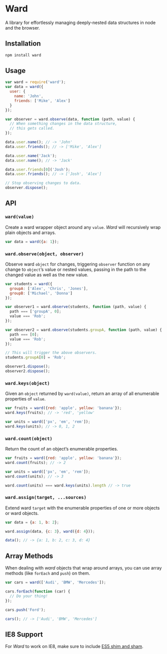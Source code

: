 Ward
====

A library for effortlessly managing deeply-nested data structures in node and the browser.

Installation
------------

```bash
npm install ward
```

Usage
-----

```js
var ward = require('ward');
var data = ward({
  user: {
    name: 'John',
    friends: ['Mike', 'Alex']
  }
});

var observer = ward.observe(data, function (path, value) {
  // When something changes in the data structure,
  // this gets called.
});

data.user.name(); // -> 'John'
data.user.friends(); // -> ['Mike', 'Alex']

data.user.name('Jack');
data.user.name(); // -> 'Jack'

data.user.friends[0]('Josh');
data.user.friends(); // -> ['Josh', 'Alex']

// Stop observing changes to data.
observer.dispose();

```

API
---

### `ward(value)`

Create a ward wrapper object around any `value`. _Ward_ will recursively wrap plain objects and arrays.

```js
var data = ward({a: 1});
```

### `ward.observe(object, observer)`

Observe ward `object` for changes, triggering `observer` function on any change to `object`’s value or nested values, passing in the path to the changed value as well as the new value.

```js
var students = ward({
  groupA: ['Alex', 'Chris', 'Jones'],
  groupB: ['Michael', 'Donna']
});

var observer1 = ward.observe(students, function (path, value) {
  path === ['groupA', 0];
  value === 'Rob';
});

var observer2 = ward.observe(students.groupA, function (path, value) {
  path === [0];
  value === 'Rob';
});

// This will trigger the above observers.
students.groupA[0] = 'Rob';

observer1.dispose();
observer2.dispose();
```

### `ward.keys(object)`

Given an `object` returned by `ward(value)`, return an array of all enumerable properties of `value`.

```js
var fruits = ward({red: 'apple', yellow: 'banana'});
ward.keys(fruits); // -> 'red', 'yellow'

var units = ward(['px', 'em', 'rem']);
ward.keys(units); // -> 0, 1, 2
```

### `ward.count(object)`

Return the count of an object’s enumerable properties.

```js
var fruits = ward({red: 'apple', yellow: 'banana'});
ward.count(fruits); // -> 2

var units = ward(['px', 'em', 'rem']);
ward.count(units); // -> 3

ward.count(units) === ward.keys(units).length // -> true
```

### `ward.assign(target, ...sources)`

Extend ward `target` with the enumerable properties of one or more objects or ward objects.

```js
var data = {a: 1, b: 2};

ward.assign(data, {c: 3}, ward({d: 4}));

data(); // -> {a: 1, b: 2, c: 3, d: 4}
```

Array Methods
-------------

When dealing with _ward_ objects that wrap around arrays, you can use array methods (like `forEach` and `push`) on them.

```js
var cars = ward(['Audi', 'BMW', 'Mercedes']);

cars.forEach(function (car) {
  // Do your thing!
});

cars.push('Ford');

cars(); // -> ['Audi', 'BMW', 'Mercedes']

```

IE8 Support
-----------

For _Ward_ to work on IE8, make sure to include [ES5 shim and sham](https://github.com/es-shims/es5-shim).
